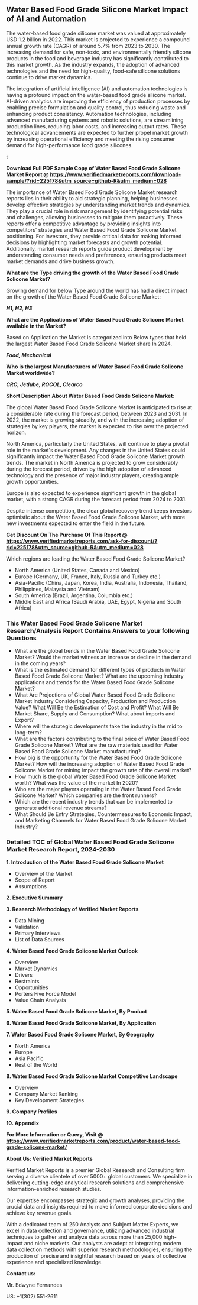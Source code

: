 <h2>Water Based Food Grade Silicone Market Impact of AI and Automation</h2><p>The water-based food grade silicone market was valued at approximately USD 1.2 billion in 2022. This market is projected to experience a compound annual growth rate (CAGR) of around 5.7% from 2023 to 2030. The increasing demand for safe, non-toxic, and environmentally friendly silicone products in the food and beverage industry has significantly contributed to this market growth. As the industry expands, the adoption of advanced technologies and the need for high-quality, food-safe silicone solutions continue to drive market dynamics.</p><p>The integration of artificial intelligence (AI) and automation technologies is having a profound impact on the water-based food grade silicone market. AI-driven analytics are improving the efficiency of production processes by enabling precise formulation and quality control, thus reducing waste and enhancing product consistency. Automation technologies, including advanced manufacturing systems and robotic solutions, are streamlining production lines, reducing labor costs, and increasing output rates. These technological advancements are expected to further propel market growth by increasing operational efficiency and meeting the rising consumer demand for high-performance food grade silicones.</p>t</p><p id="" class=""><strong>Download Full PDF Sample Copy of Water Based Food Grade Solicone Market Report @ <a href="https://www.verifiedmarketreports.com/download-sample/?rid=225178&utm_source=github-R&utm_medium=028" target="_blank">https://www.verifiedmarketreports.com/download-sample/?rid=225178&utm_source=github-R&utm_medium=028</a></strong></p><p>The importance of&nbsp;Water Based Food Grade Solicone Market research reports lies in their ability to aid strategic planning, helping businesses develop effective strategies by understanding market trends and dynamics. They play a crucial role in risk management by identifying potential risks and challenges, allowing businesses to mitigate them proactively. These reports offer a competitive advantage by providing insights into competitors' strategies and Water Based Food Grade Solicone Market positioning. For investors, they provide critical data for making informed decisions by highlighting market forecasts and growth potential. Additionally, market research reports guide product development by understanding consumer needs and preferences, ensuring products meet market demands and drive business growth.</p><p><strong>What are the&nbsp;Type driving the growth of the Water Based Food Grade Solicone Market?</strong></p><p id="" class="">Growing demand for below Type around the world has had a direct impact on the growth of the Water Based Food Grade Solicone Market:</p><em><strong>H1, H2, H3</strong></em></p><strong>What are the&nbsp;Applications&nbsp;of Water Based Food Grade Solicone Market available in the Market?</strong></p><p id="" class="">Based on Application the Market is categorized into Below types that held the largest Water Based Food Grade Solicone Market share In 2024.</p><em><strong>Food, Mechanical</strong></em></p><strong>Who is the largest Manufacturers of Water Based Food Grade Solicone Market worldwide?</strong></p><p><em><strong>CRC, Jetlube, ROCOL, Clearco</strong></em></p><p id="" class=""><strong>Short Description About Water Based Food Grade Solicone Market:</strong></p><p>The global Water Based Food Grade Solicone Market is anticipated to rise at a considerable rate during the forecast period, between 2023 and 2031. In 2022, the market is growing steadily, and with the increasing adoption of strategies by key players, the market is expected to rise over the projected horizon.</p><p>North America, particularly the United States, will continue to play a pivotal role in the market's development. Any changes in the United States could significantly impact the Water Based Food Grade Solicone Market growth trends. The market in North America is projected to grow considerably during the forecast period, driven by the high adoption of advanced technology and the presence of major industry players, creating ample growth opportunities.</p><p>Europe is also expected to experience significant growth in the global market, with a strong CAGR during the forecast period from 2024 to 2031.</p><p>Despite intense competition, the clear global recovery trend keeps investors optimistic about the Water Based Food Grade Solicone Market, with more new investments expected to enter the field in the future.</p><p id="" class=""><strong>Get Discount On The Purchase Of This Report @ <a href="https://www.verifiedmarketreports.com/ask-for-discount/?rid=225178&utm_source=github-R&utm_medium=028" target="_blank">https://www.verifiedmarketreports.com/ask-for-discount/?rid=225178&utm_source=github-R&utm_medium=028</a></strong></p>Which regions are leading the Water Based Food Grade Solicone Market?</p><ul><li>North America (United States, Canada and Mexico)</li><li>Europe (Germany, UK, France, Italy, Russia and Turkey etc.)</li><li>Asia-Pacific (China, Japan, Korea, India, Australia, Indonesia, Thailand, Philippines, Malaysia and Vietnam)</li><li>South America (Brazil, Argentina, Columbia etc.)</li><li>Middle East and Africa (Saudi Arabia, UAE, Egypt, Nigeria and South Africa)</li></ul><h3 id="" class="">This Water Based Food Grade Solicone Market Research/Analysis Report Contains Answers to your following Questions</h3><ul><li>What are the global trends in the Water Based Food Grade Solicone Market? Would the market witness an increase or decline in the demand in the coming years?</li><li>What is the estimated demand for different types of products in Water Based Food Grade Solicone Market? What are the upcoming industry applications and trends for the Water Based Food Grade Solicone Market?</li><li>What Are Projections of Global Water Based Food Grade Solicone Market Industry Considering Capacity, Production and Production Value? What Will Be the Estimation of Cost and Profit? What Will Be Market Share, Supply and Consumption? What about imports and Export?</li><li>Where will the strategic developments take the industry in the mid to long-term?</li><li>What are the factors contributing to the final price of Water Based Food Grade Solicone Market? What are the raw materials used for Water Based Food Grade Solicone Market manufacturing?</li><li>How big is the opportunity for the Water Based Food Grade Solicone Market? How will the increasing adoption of Water Based Food Grade Solicone Market for mining impact the growth rate of the overall market?</li><li>How much is the global Water Based Food Grade Solicone Market worth? What was the value of the market In 2020?</li><li>Who are the major players operating in the Water Based Food Grade Solicone Market? Which companies are the front runners?</li><li>Which are the recent industry trends that can be implemented to generate additional revenue streams?</li><li>What Should Be Entry Strategies, Countermeasures to Economic Impact, and Marketing Channels for Water Based Food Grade Solicone Market Industry?</li></ul><h3 id="" class="">Detailed TOC of Global Water Based Food Grade Solicone Market Research Report, 2024-2030</h3><p id="" class=""><strong>1. Introduction of the Water Based Food Grade Solicone Market</strong></p><ul><li>Overview of the Market</li><li>Scope of Report</li><li>Assumptions</li></ul><p id="" class=""><strong>2. Executive Summary</strong></p><p id="" class=""><strong>3. Research Methodology of Verified Market Reports</strong></p><ul><li>Data Mining</li><li>Validation</li><li>Primary Interviews</li><li>List of Data Sources</li></ul><p id="" class=""><strong>4. Water Based Food Grade Solicone Market Outlook</strong></p><ul><li>Overview</li><li>Market Dynamics</li><li>Drivers</li><li>Restraints</li><li>Opportunities</li><li>Porters Five Force Model</li><li>Value Chain Analysis</li></ul><p id="" class=""><strong>5. Water Based Food Grade Solicone Market, By Product</strong></p><p id="" class=""><strong>6. Water Based Food Grade Solicone Market, By Application</strong></p><p id="" class=""><strong>7. Water Based Food Grade Solicone Market, By Geography</strong></p><ul><li>North America</li><li>Europe</li><li>Asia Pacific</li><li>Rest of the World</li></ul><p id="" class=""><strong>8. Water Based Food Grade Solicone Market Competitive Landscape</strong></p><ul><li>Overview</li><li>Company Market Ranking</li><li>Key Development Strategies</li></ul><p id="" class=""><strong>9. Company Profiles</strong></p><p id="" class=""><strong>10. Appendix</strong></p><p id="" class=""><strong>For More Information or Query, Visit @ <a href="https://www.verifiedmarketreports.com/product/water-based-food-grade-solicone-market/" target="_blank">https://www.verifiedmarketreports.com/product/water-based-food-grade-solicone-market/</a></strong></p><p id="" class=""><strong>About Us: Verified Market Reports</strong></p><p id="" class="">Verified Market Reports is a premier Global Research and Consulting firm serving a diverse clientele of over 5000+ global customers. We specialize in delivering cutting-edge analytical research solutions and comprehensive information-enriched research studies.</p><p id="" class="">Our expertise encompasses strategic and growth analyses, providing the crucial data and insights required to make informed corporate decisions and achieve key revenue goals.</p><p id="" class="">With a dedicated team of 250 Analysts and Subject Matter Experts, we excel in data collection and governance, utilizing advanced industrial techniques to gather and analyze data across more than 25,000 high-impact and niche markets. Our analysts are adept at integrating modern data collection methods with superior research methodologies, ensuring the production of precise and insightful research based on years of collective experience and specialized knowledge.</p><p id="" class=""><strong>Contact us:</strong></p><p id="" class="">Mr. Edwyne Fernandes</p><p id="" class="">US: +1(302) 551-2611</p>
